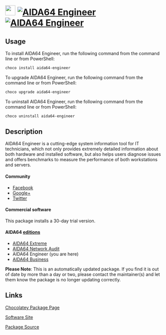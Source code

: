 ﻿# <img src="https://cdn.jsdelivr.net/gh/mkevenaar/chocolatey-packages@4f65c53f100b466115e14fce7f20c8ae3a0cc838/icons/aida64-engineer.png" width="32" height="32"/> [![AIDA64 Engineer](https://img.shields.io/chocolatey/v/aida64-engineer.svg?label=AIDA64+Engineer)](https://chocolatey.org/packages/aida64-engineer) [![AIDA64 Engineer](https://img.shields.io/chocolatey/dt/aida64-engineer.svg)](https://chocolatey.org/packages/aida64-engineer)

## Usage
To install AIDA64 Engineer, run the following command from the command line or from PowerShell:
```powershell
choco install aida64-engineer
```

To upgrade AIDA64 Engineer, run the following command from the command line or from PowerShell:
```powershell
choco upgrade aida64-engineer
```

To uninstall AIDA64 Engineer, run the following command from the command line or from PowerShell:
```powershell
choco uninstall aida64-engineer
```

## Description
AIDA64 Engineer is a cutting-edge system information tool for IT technicians, which not only provides extremely detailed information about both hardware and installed software, but also helps users diagnose issues and offers benchmarks to measure the performance of both workstations and servers.

#### Community
* [Facebook](https://www.facebook.com/AIDA64)
* [Google+](https://plus.google.com/+aida64)
* [Twitter](https://twitter.com/FinalWire)

#### Commercial software
This package installs a 30-day trial version.

#### AIDA64 [editions](http://www.aida64.com/compare-aida64-features)
* [AIDA64 Extreme](https://chocolatey.org/packages/aida64-extreme)
* [AIDA64 Network Audit](https://chocolatey.org/packages/aida64-networkaudit)
* AIDA64 Engineer (you are here)
* [AIDA64 Business](https://chocolatey.org/packages/aida64-business)

**Please Note**: This is an automatically updated package. If you find it is
out of date by more than a day or two, please contact the maintainer(s) and
let them know the package is no longer updating correctly.


## Links
[Chocolatey Package Page](https://chocolatey.org/packages/aida64-engineer)

[Software Site](http://www.aida64.com/products/aida64-engineer)

[Package Source](https://github.com/mkevenaar/chocolatey-packages/tree/master/automatic/aida64-engineer)

